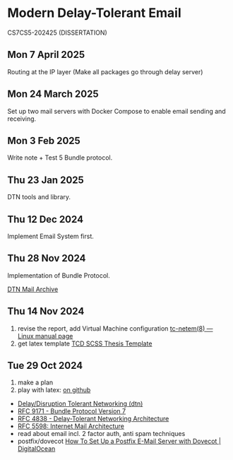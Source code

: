 # Modern Delay-Tolerant Email

CS7CS5-202425 (DISSERTATION)

## Mon 7 April 2025

Routing at the IP layer (Make all packages go through delay server)

## Mon 24 March 2025

Set up two mail servers with Docker Compose to enable email sending and receiving.

## Mon 3 Feb 2025

Write note + Test 5 Bundle protocol.

## Thu 23 Jan 2025

DTN tools and library.

## Thu 12 Dec 2024

Implement Email System first.

## Thu 28 Nov 2024

Implementation of Bundle Protocol.

[DTN Mail Archive](https://mailarchive.ietf.org/arch/browse/dtn/)

## Thu 14 Nov 2024

1. revise the report, add Virtual Machine configuration
   [tc-netem(8) — Linux manual page](https://man7.org/linux/man-pages/man8/tc-netem.8.html)
2. get latex template
   [TCD SCSS Thesis Template](https://www.overleaf.com/latex/templates/tcd-scss-thesis-template/hzfwqszvkvcg)

## Tue 29 Oct 2024

1. make a plan
2. play with latex: [on github](https://github.com/pandeng65536/Modern-Delay-Tolerant-Email/tree/main/Report)

- [Delay/Disruption Tolerant Networking (dtn)](https://datatracker.ietf.org/wg/dtn/documents/)
- [RFC 9171 - Bundle Protocol Version 7](https://datatracker.ietf.org/doc/rfc9171/)
- [RFC 4838 - Delay-Tolerant Networking Architecture](https://datatracker.ietf.org/doc/html/rfc4838)
- [RFC 5598: Internet Mail Architecture](https://www.rfc-editor.org/rfc/rfc5598)
- read about email incl. 2 factor auth, anti spam techniques
- postfix/dovecot
  [How To Set Up a Postfix E-Mail Server with Dovecot | DigitalOcean](https://www.digitalocean.com/community/tutorials/how-to-set-up-a-postfix-e-mail-server-with-dovecot)
